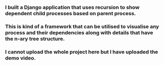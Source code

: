 ### I built a Django application that uses recursion to show dependent child processes based on parent process.
### This is kind of a framework that can be utilised to visualise any process and their dependencies along with details that have the n-ary tree structure.
### I cannot upload the whole project here but I have uploaded the demo video.
